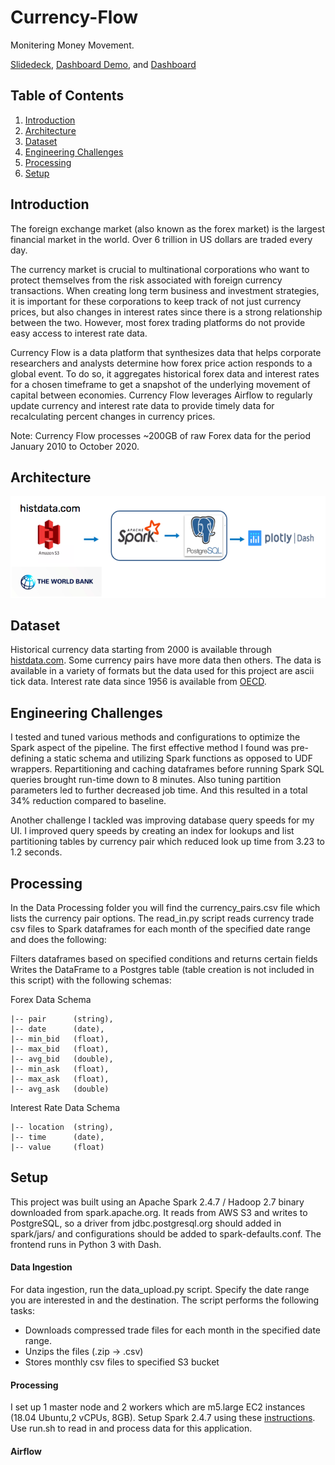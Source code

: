 # Currency-Flow

Monitering Money Movement.

[Slidedeck](https://docs.google.com/presentation/d/1CGO0-aTaNrPxvtQt1upfs92xHOfhBJdkzWmq1ynoBG4/edit?usp=sharing), 
[Dashboard Demo](https://youtu.be/21LVI_MPG7M), and [Dashboard](https://currencyflow.datatesting.me/)

## Table of Contents
1. [Introduction](README.md#introduction)
2. [Architecture](README.md#architecture)
3. [Dataset](README.md#dataset)
4. [Engineering Challenges](README.md#engineering-challenges)
5. [Processing](README.md#processing)
6. [Setup](README.md#setup)

## Introduction
The foreign exchange market (also known as the forex market) is the largest financial market in the world. Over 6 trillion in US dollars are traded every day. 

The currency market is crucial to multinational corporations who want to protect themselves from the risk associated with foreign currency transactions. When creating long term business and investment strategies, it is important for these corporations to keep track of not just currency prices, but also changes in interest rates since there is a strong relationship between the two. However, most forex trading platforms do not provide easy access to interest rate data. 

Currency Flow is a data platform that synthesizes data that helps corporate researchers and analysts determine how forex price action responds to a global event. To do so, it aggregates historical forex data and interest rates for a chosen timeframe to get a snapshot of the underlying movement of capital between economies. Currency Flow leverages Airflow to regularly update currency and interest rate data to provide timely data for recalculating percent changes in currency prices. 

Note: Currency Flow processes ~200GB of raw Forex data for the period January 2010 to October 2020. 

## Architecture
![Test Image 8](https://raw.githubusercontent.com/ariannagolf/Forex-Flow/master/architecture.png)

## Dataset
Historical currency data starting from 2000 is available through [histdata.com](https://www.histdata.com/download-free-forex-historical-data/?/ascii/tick-data-quotes/). Some currency pairs have more data then others. The data is available in a variety of formats but the data used for this project are ascii tick data. Interest rate data since 1956 is available from [OECD](https://data.oecd.org/interest/short-term-interest-rates.htm).

## Engineering Challenges
I tested and tuned various methods and configurations to optimize the Spark aspect of the pipeline. The first effective method I found was pre-defining a static schema and utilizing Spark functions as opposed to UDF wrappers. Repartitioning and caching dataframes before running Spark SQL queries brought run-time down to 8 minutes. Also tuning partition parameters led to further decreased job time. And this resulted in a total 34% reduction compared to baseline. 

Another challenge I tackled was improving database query speeds for my UI. I improved query speeds by creating an index for lookups and list partitioning tables by currency pair which reduced look up time from 3.23 to 1.2 seconds.

## Processing
In the Data Processing folder you will find the currency_pairs.csv file which lists the currency pair options. The read_in.py script reads currency trade csv files to Spark dataframes for each month of the specified date range and does the following:

Filters dataframes based on specified conditions and returns certain fields
Writes the DataFrame to a Postgres table (table creation is not included in this script) with the following schemas:

Forex Data Schema
```
|-- pair      (string),
|-- date      (date),
|-- min_bid   (float),
|-- max_bid   (float),
|-- avg_bid   (double),
|-- min_ask   (float),
|-- max_ask   (float),
|-- avg_ask   (double)
```
Interest Rate Data Schema
```
|-- location  (string),
|-- time      (date),
|-- value     (float)
```

## Setup
This project was built using an Apache Spark 2.4.7 / Hadoop 2.7 binary downloaded from spark.apache.org. It reads from AWS S3 and writes to PostgreSQL, so a driver from jdbc.postgresql.org should added in spark/jars/ and configurations should be added to spark-defaults.conf. The frontend runs in Python 3 with Dash.
#### Data Ingestion
For data ingestion, run the data_upload.py script. Specify the date range you are interested in and the destination. The script performs the following tasks:
- Downloads compressed trade files for each month in the specified date range.
- Unzips the files (.zip -> .csv)
- Stores monthly csv files to specified S3 bucket
#### Processing
I set up 1 master node and 2 workers which are m5.large EC2 instances (18.04 Ubuntu,2 vCPUs, 8GB). Setup Spark 2.4.7 using these [instructions](https://blog.insightdatascience.com/simply-install-spark-cluster-mode-341843a52b88). Use run.sh to read in and process data for this application.
#### Airflow
